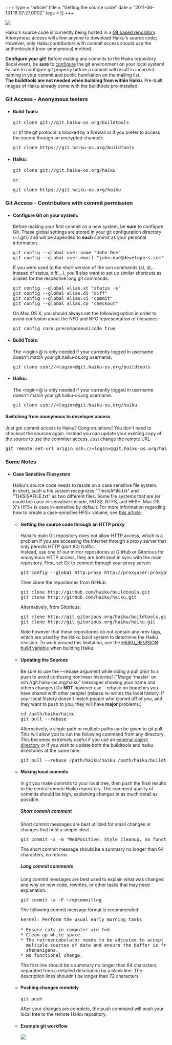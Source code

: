 +++
type = "article"
title = "Getting the source code"
date = "2011-06-13T16:07:27.000Z"
tags = []
+++

<span class="right"><img src='/images/archive_64.png'></span>

<p>
Haiku's source code is currently being hosted in a <a href="http://git-scm.com/" target="_blank">Git based repository</a>. Anonymous access will allow anyone to download Haiku's source code; However, only Haiku contributors with commit access should use the authenticated (non-anonymous) method.
</p>

<div class="alert alert-danger">
<strong>Configure your git!</strong> Before making any commits to the Haiku repository (local even), be <strong>sure</strong> to <a href="#configure_env">configure</a> the git environment on your local system! Failure to configure git properly before a commit will result in incorrect naming in your commit and public humiliation on the mailing list.</div>

<div class="alert alert-warning">
<strong>The buildtools are not needed when building from within Haiku</strong>. Pre-built images of Haiku already come with the buildtools pre-installed.
</div>

<a name="anon_access"></a>
<h3>Git Access - Anonymous testers</h3>
<ul>
<li><h4>Build Tools:</h4>
<pre class="terminal">
git clone git://git.haiku-os.org/buildtools
</pre>
or (if the git protocol is blocked by a firewall or if you prefer to access the source through an encrypted channel):
<pre class="terminal">
git clone https://git.haiku-os.org/buildtools
</pre>
</li>

<li><h4>Haiku:</h4>
<pre class="terminal">
git clone git://git.haiku-os.org/haiku
</pre>
or:
<pre class="terminal">
git clone https://git.haiku-os.org/haiku
</pre>
</li>
</ul>

<a name="dev_access"></a>
<h3>Git Access - Contributors with commit permission</h3>
<ul>
<li><h4>Configure Git on your system:<a name="configure_env"></a></h4>
<p>Before making your first commit on a new system, be <strong>sure</strong> to configure Git. These global settings are stored in your git configuration directory (~/.git/) and will be appended to <strong>each</strong> commit as your personal information.</p>
<pre class="terminal">
git config --global user.name "John Doe"
git config --global user.email "john.doe@developers.com"
</pre>
If you were used to the short version of the svn commands (st, di,... instead of status, diff,...), you'll also want to set up similar shortcuts as aliases for the respective long git commands:
<pre class="terminal">
git config --global alias.st "status -s"
git config --global alias.di "diff"
git config --global alias.ci "commit"
git config --global alias.co "checkout"
</pre>
On Mac OS X, you should always set the following option in order to avoid confusion about the NFD and NFC representation of filenames:
<pre class="terminal">
git config core.precomposeunicode true 
</pre>
</li>

<li><h4>Build Tools:</h4>
The &lt;login&gt;@ is only needed if your currently logged in username doesn't match your git.haiku-os.org username.
<pre class="terminal">
git clone ssh://&lt;login&gt;@git.haiku-os.org/buildtools
</pre>
</li>

<li><h4>Haiku:</h4>
The &lt;login&gt;@ is only needed if your currently logged in username doesn't match your git.haiku-os.org username.
<pre class="terminal">
git clone ssh://&lt;login&gt;@git.haiku-os.org/haiku
</pre>
</li>
</ul>

<h4>Switching from anonymous to developer access</h4>
<p>Just got commit access to Haiku? Congratulations! You don't need to checkout the sources again. Instead you can update your existing copy of the source to use the commiter access. Just change the remote URL:</p>

<pre class="terminal">
git remote set-url origin ssh://&lt;login&gt;@git.haiku-os.org/haiku
</pre>

<h3>Some Notes</h3>
<ul>
<li><h4>Case Sensitive Filesystem</h4>
<div class="alert alert-warning">
Haiku's source code needs to reside on a case sensitive file system. 
</div>
In short, such a file system recognizes "ThisIsAFile.txt" and "THISISAFILE.txt" as two different files. Some file systems that are (or could be) case in-sensitive include, FAT32, NTFS, and HFS+. Mac OS X's HFS+ is case in-sensitive by default. For more information regarding how to create a case-sensitive HFS+ volume, see <a href="/documents/dev/how_build_haiku_mac_os_x#part_diskimage">this article</a>.
</li>
<ul>
<a name="proxy_access"></a>
<li><h4>Getting the source code through an HTTP proxy</h4>
<div class="alert alert-warning">
Haiku's main Git repository does not allow HTTP access, which is a problem if you are accessing the Internet through a proxy server that only permits HTTP (port 80) traffic.
</div>
Instead, use one of our mirror repositories at GitHub or Gitorious for anonymous HTTP access, they are both kept in sync with the main repository. First, set Git to connect through your proxy server:
<pre class="terminal">
git config --global http.proxy http://proxyuser:proxypwd@proxy.server.com:8080
</pre>
Then clone the repositories from GitHub:
<pre class="terminal">
git clone http://github.com/haiku/buildtools.git
git clone http://github.com/haiku/haiku.git
</pre>
Alternatively, from Gitorious:
<pre class="terminal">
git clone http://git.gitorious.org/haiku/buildtools.git
git clone http://git.gitorious.org/haiku/haiku.git
</pre>
Note however that these repositories do not contain any hrev tags, which are used by the Haiku build system to determine the Haiku revision. To work around this limitation, use the <a href="https://cgit.haiku-os.org/haiku/tree/build/jam/UserBuildConfig.ReadMe" target="_blank">HAIKU_REVISION build variable</a> when building Haiku.
</li>
<li><h4>Updating the Sources</h4>
<div class="alert alert-danger">
Be sure to use the --rebase argument while doing a pull prior to a push to avoid confusing nonlinear histories! ("Merge 'master' on ssh://git.haiku-os.org/haiku" messages showing your name and others changes) Do <b>NOT</b> however use --rebase on branches you have shared with other people! (rebase re-writes the local history. If your local history doesn't match people who cloned off of you, and they want to push to you, they will have <b>major</b> problems.)
</div>
<pre class="terminal">
cd /path/haiku/haiku
git pull --rebase
</pre>
Alternatively, a single path or multiple paths can be given to <span class="cli">git pull</span>. This will allow you to run the following command from any directory. This becomes extremely useful if you use an <a href="/guides/building/configure/different-generated">external object directory</a> or if you wish to update both the buildtools and haiku directories at the same time.
<pre class="terminal">git pull --rebase /path/haiku/haiku /path/haiku/buildtools</pre>
</li>
<li><h4>Making local commits</h4>

In git you make commits to your local tree, then push the final results to the central remote Haiku repository. The comment quality of commits should be high, explaining changes in as much detail as possible.

<h5>Short commit comment</h5>
Short commit messages are best utilized for small changes or changes that hold a simple ideal.
<pre class="terminal">
git commit -a -m "WebPositive: Style cleanup, no functional change"
</pre>

The short commit message should be a summary no longer than 64 characters, no returns

<h5>Long commit comments</h5>
Long commit messages are best used to explain what was changed and why on new code, rewrites, or other tasks that may need explanation.

<pre class="terminal">
git commit -a -F ~/mycommitlog
</pre>

The following commit message format is recommended:
<pre class="terminal">kernel: Perform the usual early morning tasks

* Ensure cats in computer are fed.
* Clean up white space.
* The retroencabulator needs to be adjusted to accept input from
  multiple sources of data and ensure the buffer is free for
  shenanigans.
* No functional change.</pre>
The first line should be a summary no longer than 64 characters, separated from a detailed description by a blank line. The description lines shouldn't be longer than 72 characters.

</li>
<li><h4>Pushing changes remotely</h4>
<pre class="terminal">
git push
</pre>
After your changes are complete, the push command will push your local tree to the remote Haiku repository.
</li>
<li><h4>Example git workflow</h4>
<img src='/files/gitProcess_0.png'>
</li>
</ul>